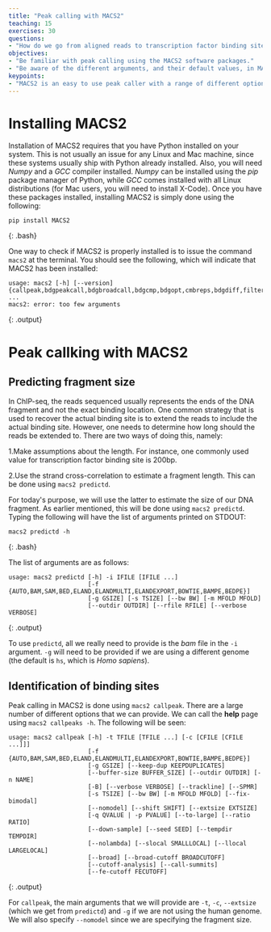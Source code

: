 ```yaml
---
title: "Peak calling with MACS2"
teaching: 15
exercises: 30
questions:
- "How do we go from aligned reads to transcription factor binding sites across the genome?"
objectives:
- "Be familiar with peak calling using the MACS2 software packages."
- "Be aware of the different arguments, and their default values, in MACS2 when peak calling." 
keypoints:
- "MACS2 is an easy to use peak caller with a range of different options that can be provided." 
---
```

# Installing MACS2
Installation of MACS2 requires that you have Python installed on your system. This is not usually an issue for any Linux and Mac machine, since these systems usually ship with Python already installed. Also, you will need *Numpy* and a *GCC* compiler installed. *Numpy* can be installed using the *pip* package manager of Python, while *GCC* comes installed with all Linux distributions (for Mac users, you will need to install X-Code). Once you have these packages installed, installing MACS2 is simply done using the following:

~~~
pip install MACS2
~~~
{: .bash}

One way to check if MACS2 is properly installed is to issue the command `macs2` at the terminal. You should see the following, which will indicate that MACS2 has been installed: 

~~~
usage: macs2 [-h] [--version]                                                                                                                                                                    {callpeak,bdgpeakcall,bdgbroadcall,bdgcmp,bdgopt,cmbreps,bdgdiff,filterdup,predictd,pileup,randsample,refinepeak}                                                                   ...                                                                                                                                                                    macs2: error: too few arguments 
~~~
{: .output}

# Peak callking with MACS2
## Predicting fragment size 
In ChIP-seq, the reads sequenced usually represents the ends of the DNA fragment and not the exact binding location. One common strategy that is used to recover the actual binding site is to extend the reads to include the actual binding site. However, one needs to determine how long should the reads be extended to. There are two ways of doing this, namely:

1.Make assumptions about the length. For instance, one commonly used value for transcription factor binding site is 200bp. 

2.Use the strand cross-correlation to estimate a fragment length. This can be done using `macs2 predictd`. 

For today's purpose, we will use the latter to estimate the size of our DNA fragment. As earlier mentioned, this will be done using `macs2 predictd`. Typing the following will have the list of arguments printed on STDOUT:

~~~
macs2 predictd -h 
~~~
{: .bash}

The list of arguments are as follows: 

~~~
usage: macs2 predictd [-h] -i IFILE [IFILE ...]
                      [-f {AUTO,BAM,SAM,BED,ELAND,ELANDMULTI,ELANDEXPORT,BOWTIE,BAMPE,BEDPE}]
                      [-g GSIZE] [-s TSIZE] [--bw BW] [-m MFOLD MFOLD]
                      [--outdir OUTDIR] [--rfile RFILE] [--verbose VERBOSE]

~~~
{: .output}

To use `predictd`, all we really need to provide is the *bam* file in the `-i` argument. `-g` will need to be provided if we are using a different genome (the default is `hs`, which is *Homo sapiens*). 


## Identification of binding sites
Peak calling in MACS2 is done using `macs2 callpeak`. There are a large number of different options that we can provide. We can call the **help** page using `macs2 callpeaks -h`. The following will be seen:

~~~
usage: macs2 callpeak [-h] -t TFILE [TFILE ...] [-c [CFILE [CFILE ...]]]
                      [-f {AUTO,BAM,SAM,BED,ELAND,ELANDMULTI,ELANDEXPORT,BOWTIE,BAMPE,BEDPE}]
                      [-g GSIZE] [--keep-dup KEEPDUPLICATES]
                      [--buffer-size BUFFER_SIZE] [--outdir OUTDIR] [-n NAME]
                      [-B] [--verbose VERBOSE] [--trackline] [--SPMR]
                      [-s TSIZE] [--bw BW] [-m MFOLD MFOLD] [--fix-bimodal]
                      [--nomodel] [--shift SHIFT] [--extsize EXTSIZE]
                      [-q QVALUE | -p PVALUE] [--to-large] [--ratio RATIO]
                      [--down-sample] [--seed SEED] [--tempdir TEMPDIR]
                      [--nolambda] [--slocal SMALLLOCAL] [--llocal LARGELOCAL]
                      [--broad] [--broad-cutoff BROADCUTOFF]
                      [--cutoff-analysis] [--call-summits]
                      [--fe-cutoff FECUTOFF]
~~~
{: .output}

For `callpeak`, the main arguments that we will provide are `-t`, `-c`, `--extsize` (which we get from `predictd`) and `-g` if we are not using the human genome. We will also specify `--nomodel` since we are specifying the fragment size. 
